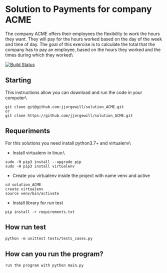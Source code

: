 # Solution to Payments for company ACME
The company ACME offers their employees the flexibility to work the hours they want. They will pay for the hours worked based on the day of the week and time of day. The goal of this exercise is to calculate the total that the company has to pay an employee, based on the hours they worked and the times during which they worked\

[![Build Status](https://travis-ci.org/joemccann/dillinger.svg?branch=master)](https://travis-ci.org/joemccann/dillinger)

## Starting
This instructions allow you can download and run the code in your computer\
```
git clone git@github.com:jjorgewill/solution_ACME.git 
or
git clone https://github.com/jjorgewill/solution_ACME.git
```
## Requeriments
For this solutions you need install python3.7+ and virtualenv\
- Install virtualenv in linux:\
```
sudo -H pip3 install --upgrade pip
sudo -H pip3 install virtualenv
```
- Create you virtualenv inside the project with name venv and active
```
cd solution_ACME
create virtualenv 
source venv/bin/activate 
```
- Install library for run test
```
pip install -r requirements.txt
```
## How run test
```
python -m unittest tests/tests_cases.py 
```
## How can you run the program?
```
run the program with python main.py
```


